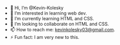 - 👋 Hi, I’m @Kevin-Kolesky
- 👀 I’m interested in learning web dev.
- 🌱 I’m currently learning HTML and CSS.
- 💞️ I’m looking to collaborate on HTML and CSS.
- 📫 How to reach me: kevinkolesky03@gmail.com.
- ⚡ Fun fact: I am very new to this.

<!---
Kevin-Kolesky/Kevin-Kolesky is a ✨ special ✨ repository because its `README.md` (this file) appears on your GitHub profile.
You can click the Preview link to take a look at your changes.
--->
